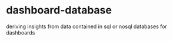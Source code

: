 # dashboard-database
deriving insights from data contained in sql or nosql databases for dashboards
